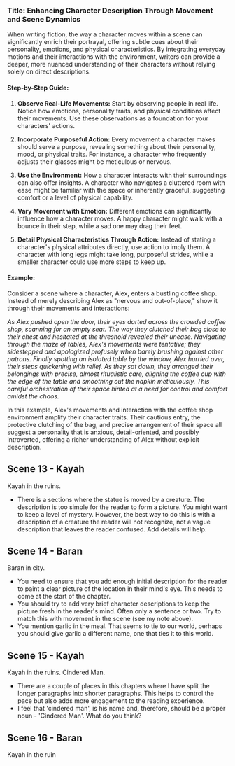 
### Title: Enhancing Character Description Through Movement and Scene Dynamics

When writing fiction, the way a character moves within a scene can significantly enrich their portrayal, offering subtle cues about their personality, emotions, and physical characteristics. By integrating everyday motions and their interactions with the environment, writers can provide a deeper, more nuanced understanding of their characters without relying solely on direct descriptions.
#### **Step-by-Step Guide:**

1. **Observe Real-Life Movements:** Start by observing people in real life. Notice how emotions, personality traits, and physical conditions affect their movements. Use these observations as a foundation for your characters' actions.

2. **Incorporate Purposeful Action:** Every movement a character makes should serve a purpose, revealing something about their personality, mood, or physical traits. For instance, a character who frequently adjusts their glasses might be meticulous or nervous.

3. **Use the Environment:** How a character interacts with their surroundings can also offer insights. A character who navigates a cluttered room with ease might be familiar with the space or inherently graceful, suggesting comfort or a level of physical capability.

4. **Vary Movement with Emotion:** Different emotions can significantly influence how a character moves. A happy character might walk with a bounce in their step, while a sad one may drag their feet.

5. **Detail Physical Characteristics Through Action:** Instead of stating a character's physical attributes directly, use action to imply them. A character with long legs might take long, purposeful strides, while a smaller character could use more steps to keep up.

#### **Example:**
Consider a scene where a character, Alex, enters a bustling coffee shop. Instead of merely describing Alex as "nervous and out-of-place," show it through their movements and interactions:

*As Alex pushed open the door, their eyes darted across the crowded coffee shop, scanning for an empty seat. The way they clutched their bag close to their chest and hesitated at the threshold revealed their unease. Navigating through the maze of tables, Alex's movements were tentative; they sidestepped and apologized profusely when barely brushing against other patrons. Finally spotting an isolated table by the window, Alex hurried over, their steps quickening with relief. As they sat down, they arranged their belongings with precise, almost ritualistic care, aligning the coffee cup with the edge of the table and smoothing out the napkin meticulously. This careful orchestration of their space hinted at a need for control and comfort amidst the chaos.*

In this example, Alex's movements and interaction with the coffee shop environment amplify their character traits. Their cautious entry, the protective clutching of the bag, and precise arrangement of their space all suggest a personality that is anxious, detail-oriented, and possibly introverted, offering a richer understanding of Alex without explicit description.

## Scene 13 - Kayah
Kayah in the ruins. 
- There is a sections where the statue is moved by a creature.  The description is too simple for the reader to form a picture. You might want to keep a level of mystery. However, the best way to do this is with a description of a creature the reader will not recognize, not a vague description that leaves the reader confused.  Add details will help. 

## Scene 14 - Baran
Baran in city. 
- You need to ensure that you add enough initial description for the reader to paint a clear picture of the location in their mind's eye. This needs to come at the start of the chapter. 
- You should try to add very brief character descriptions to keep the picture fresh in the reader's mind. Often only a sentence or two. Try to match this with movement in the scene (see my note above).
- You mention garlic in the meal. That seems to tie to our world, perhaps you should give garlic a different name, one that ties it to this world. 
## Scene 15 - Kayah
Kayah in the ruins. Cindered Man. 
- There are a couple of places in this chapters where I have split the longer paragraphs into shorter paragraphs. This helps to control the pace but also adds more engagement to the reading experience.
- I feel that 'cindered man', is his name and, therefore, should be a proper noun - 'Cindered Man'. What do you think?
## Scene 16 - Baran
Kayah in the ruin